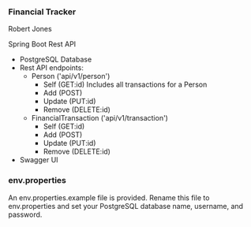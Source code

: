 ### Financial Tracker
Robert Jones

Spring Boot Rest API

 - PostgreSQL Database
 - Rest API endpoints:
   - Person ('api/v1/person')
     - Self (GET:id) Includes all transactions for a Person
     - Add (POST)
     - Update (PUT:id)
     - Remove (DELETE:id)
   - FinancialTransaction ('api/v1/transaction')
     - Self (GET:id)
     - Add (POST)
     - Update (PUT:id)
     - Remove (DELETE:id)
 - Swagger UI


### env.properties
An env.properties.example file is provided. Rename this file to env.properties and set your PostgreSQL database name, username, and password.